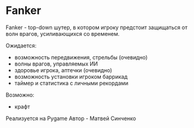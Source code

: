 # Fanker

Fanker - top-down шутер, в котором игроку предстоит защищаться от волн врагов, усиливающихся со временем.

Ожидается:
- возможность передвижения, стрельбы (очевидно)
- волны врагов, управляемых ИИ
- здоровье игрока, аптечки (очевидно)
- возможность установки игроком баррикад
- таймер и статистика с личными рекордами

Возможно:
- крафт

Реализуется на Pygame
Автор - Матвей Синченко
